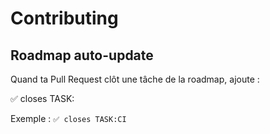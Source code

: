 # Contributing

## Roadmap auto-update
Quand ta Pull Request clôt une tâche de la roadmap, ajoute :

✅ closes TASK:

Exemple : `✅ closes TASK:CI`
